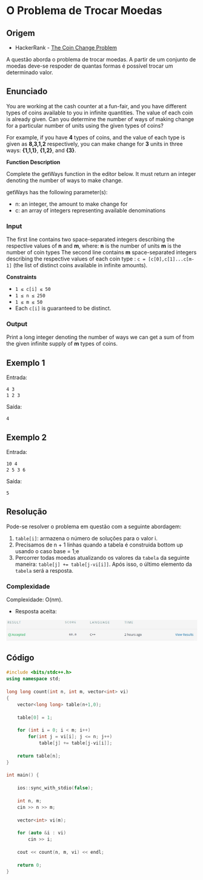 # O Problema de Trocar Moedas

## Origem

*   HackerRank - [The Coin Change Problem](https://www.hackerrank.com/challenges/coin-change/problem)

A questão aborda o problema de trocar moedas. A partir de um conjunto de moedas deve-se respoder de quantas formas é possível trocar um determinado valor.

## Enunciado

You are working at the cash counter at a fun-fair, and you have different types of coins available to you in infinite quantities. The value of each coin is already given. Can you determine the number of ways of making change for a particular number of units using the given types of coins?

For example, if you have **4** types of coins, and the value of each type is given as **8,3,1,2** respectively, you can make change for **3** units in three ways: **{1,1,1}**, **{1,2}**, and **{3}**.

**Function Description**

Complete the getWays function in the editor below. It must return an integer denoting the number of ways to make change.

getWays has the following parameter(s):

*  n: an integer, the amount to make change for
*  c: an array of integers representing available denominations
 
 
### Input

The first line contains two space-separated integers describing the respective values of **n** and **m**, where:
**n** is the number of units
**m** is the number of coin types
The second line contains **m** space-separated integers describing the respective values of each coin type : `c = [c[0],c[1]...c[m-1]` (the list of distinct coins available in infinite amounts).

**Constraints**


*  `1 ≤ c[i] ≤ 50`
*  `1 ≤ n ≤ 250`
*  `1 ≤ m ≤ 50`
*  Each `c[i]` is guaranteed to be distinct.

### Output 

Print a long integer denoting the number of ways we can get a sum of  from the given infinite supply of **m** types of coins.

## Exemplo 1

Entrada:
```
4 3
1 2 3
```

Saída:
```
4 
```
## Exemplo 2

Entrada:
```
10 4
2 5 3 6
```

Saída:
```
5
```

## Resolução

Pode-se resolver o problema em questão com a seguinte abordagem:

1. `table[i]`: armazena o número de soluções para o valor i.
2. Precisamos de n + 1 linhas quando a tabela é construida bottom up usando o caso base = 1;e
3. Percorrer todas moedas atualizando os valores da `tabela` da seguinte maneira: `table[j] += table[j-vi[i]]`. Após isso, o último elemento da `tabela` será a resposta.

### Complexidade

Complexidade: O(nm).

* Resposta aceita:

![change coin ACP](img/coin_change_ACP.jpg)


## Código

```cpp
#include <bits/stdc++.h>
using namespace std;

long long count(int n, int m, vector<int> vi) 
{ 
    vector<long long> table(n+1,0);
  
    table[0] = 1; 
  
    for (int i = 0; i < m; i++) 
        for(int j = vi[i]; j <= n; j++) 
            table[j] += table[j-vi[i]]; 
  
    return table[n]; 
}

int main() {
    
    ios::sync_with_stdio(false);
    
    int n, m;
    cin >> n >> m;

    vector<int> vi(m);

    for (auto &i : vi)
        cin >> i;

    cout << count(n, m, vi) << endl;    

    return 0;
}
```